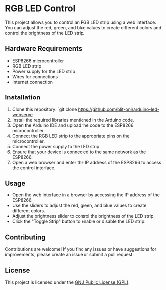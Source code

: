 # RGB LED Control

This project allows you to control an RGB LED strip using a web interface. You can adjust the red, green, and blue values to create different colors and control the brightness of the LED strip.

## Hardware Requirements

- ESP8266 microcontroller
- RGB LED strip
- Power supply for the LED strip
- Wires for connections
- Internet connection

## Installation

1. Clone this repository: `git clone https://github.com/blit-oni/arduino-led-webserve
2. Install the required libraries mentioned in the Arduino code.
3. Open the Arduino IDE and upload the code to the ESP8266 microcontroller.
4. Connect the RGB LED strip to the appropriate pins on the microcontroller.
5. Connect the power supply to the LED strip.
6. Ensure that your device is connected to the same network as the ESP8266.
7. Open a web browser and enter the IP address of the ESP8266 to access the control interface.

## Usage

- Open the web interface in a browser by accessing the IP address of the ESP8266.
- Use the sliders to adjust the red, green, and blue values to create different colors.
- Adjust the brightness slider to control the brightness of the LED strip.
- Click the "Toggle Strip" button to enable or disable the LED strip.

## Contributing

Contributions are welcome! If you find any issues or have suggestions for improvements, please create an issue or submit a pull request.

## License

This project is licensed under the [GNU Public License (GPL)](LICENSE).


